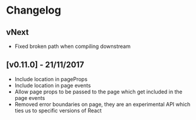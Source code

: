 # Changelog

## vNext
- Fixed broken path when compiling downstream

## [v0.11.0] - 21/11/2017
- Include location in pageProps
- Include location in page events
- Allow page props to be passed to the page which get included in the page events
- Removed error boundaries on page, they are an experimental API which ties us to specific versions of React
